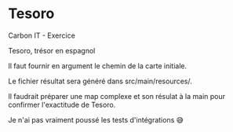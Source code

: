 # Tesoro
Carbon IT - Exercice

Tesoro, trésor en espagnol

Il faut fournir en argument le chemin de la carte initiale.  

Le fichier résultat sera généré dans src/main/resources/.

Il faudrait préparer une map complexe et son résulat à la main pour confirmer l'exactitude de Tesoro.

Je n'ai pas vraiment poussé les tests d'intégrations 😅